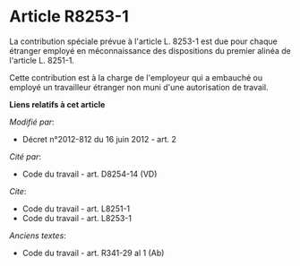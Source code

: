 # Article R8253-1

La contribution spéciale prévue à l'article L. 8253-1 est due pour chaque étranger employé en méconnaissance des dispositions
du premier alinéa de l'article L. 8251-1. 

Cette contribution est à la charge de l'employeur qui a embauché ou employé un travailleur étranger non muni d'une
autorisation de travail.

**Liens relatifs à cet article**

_Modifié par_:

  - Décret n°2012-812 du 16 juin 2012 - art. 2

_Cité par_:

  - Code du travail - art. D8254-14 (VD)

_Cite_:

  - Code du travail - art. L8251-1
  - Code du travail - art. L8253-1

_Anciens textes_:

  - Code du travail - art. R341-29 al 1 (Ab)
